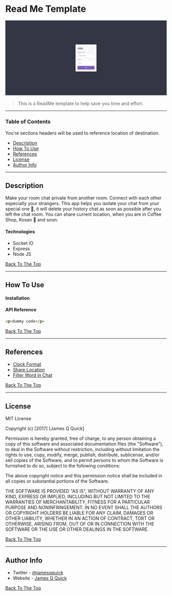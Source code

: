 # Read Me Template

![Project Image](./public/img/project.png)

> This is a ReadMe template to help save you time and effort.

---

### Table of Contents

You're sections headers will be used to reference location of destination.

- [Description](#description)
- [How To Use](#how-to-use)
- [References](#references)
- [License](#license)
- [Author Info](#author-info)

---

## Description

Make your room chat private from another room. Connect with each other especially your strangers. This app helps you isolate your chat from your special one 👀, it will delete your history chat as soon as possible after you left the chat room. You can share current location, when you are in Coffee Shop, Kosan 👀 and soon.

#### Technologies

- Socket IO
- Express
- Node JS

[Back To The Top](#read-me-template)

---

## How To Use

#### Installation

#### API Reference

```html
<p>dummy code</p>
```

[Back To The Top](#read-me-template)

---

## References

- [Clock Format](https://momentjs.com/)
- [Share Location](https://developer.mozilla.org/en-US/docs/Web/API/Geolocation_API)
- [Filter Word in Chat](https://www.npmjs.com/package/bad-words)

[Back To The Top](#read-me-template)

---

## License

MIT License

Copyright (c) [2017] [James Q Quick]

Permission is hereby granted, free of charge, to any person obtaining a copy
of this software and associated documentation files (the "Software"), to deal
in the Software without restriction, including without limitation the rights
to use, copy, modify, merge, publish, distribute, sublicense, and/or sell
copies of the Software, and to permit persons to whom the Software is
furnished to do so, subject to the following conditions:

The above copyright notice and this permission notice shall be included in all
copies or substantial portions of the Software.

THE SOFTWARE IS PROVIDED "AS IS", WITHOUT WARRANTY OF ANY KIND, EXPRESS OR
IMPLIED, INCLUDING BUT NOT LIMITED TO THE WARRANTIES OF MERCHANTABILITY,
FITNESS FOR A PARTICULAR PURPOSE AND NONINFRINGEMENT. IN NO EVENT SHALL THE
AUTHORS OR COPYRIGHT HOLDERS BE LIABLE FOR ANY CLAIM, DAMAGES OR OTHER
LIABILITY, WHETHER IN AN ACTION OF CONTRACT, TORT OR OTHERWISE, ARISING FROM,
OUT OF OR IN CONNECTION WITH THE SOFTWARE OR THE USE OR OTHER DEALINGS IN THE
SOFTWARE.

[Back To The Top](#read-me-template)

---

## Author Info

- Twitter - [@jamesqquick](https://twitter.com/jamesqquick)
- Website - [James Q Quick](https://jamesqquick.com)

[Back To The Top](#read-me-template)
